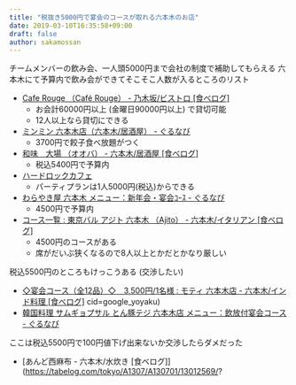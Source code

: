 ```yaml
---
title: "税抜き5000円で宴会のコースが取れる六本木のお店"
date: 2019-03-10T16:35:58+09:00
draft: false
author: sakamossan
---
```


チームメンバーの飲み会、一人頭5000円まで会社の制度で補助してもらえる
六本木にて予算内で飲み会ができてそこそこ人数が入るところのリスト

- [Cafe Rouge （Café Rouge） - 乃木坂/ビストロ [食べログ]](https://tabelog.com/tokyo/A1307/A130701/13161297/)
    - お会計60000円以上 (金曜日90000円以上) で貸切可能
    - 12人以上なら貸切にできる
- [ミンミン 六本木店（六本木/居酒屋） - ぐるなび](https://r.gnavi.co.jp/gcfh601/)
    - 3700円で餃子食べ放題がつく
- [和味　大場 （オオバ） - 六本木/居酒屋 [食べログ]](https://tabelog.com/tokyo/A1307/A130701/13053372/)
    - 税込5400円で予算内
- [ハードロックカフェ](https://www.hardrock.com/cafes/tokyo-roppongi/jp/groups-and-special-events.aspx)
    - パーティプランは1人5000円(税込)からできる
- [わらやき屋 六本木 メニュー：新年会・宴会ｺｰｽ - ぐるなび](https://r.gnavi.co.jp/g600171/menu1/)
    - 4500円で予算内
- [コース一覧 : 東京バル アジト 六本木 （Ajito） - 六本木/イタリアン [食べログ]](https://tabelog.com/tokyo/A1307/A130701/13127499/party/)
    - 4500円のコースがある
    - 席がだいぶ狭くなるので8人以上とかだとかなり厳しい


税込5500円のところもけっこうある (交渉したい)

- [◇宴会コース（全12品）◇　3,500円/1名様 : モティ 六本木店 - 六本木/インド料理 [食べログ]](https://tabelog.com/tokyo/A1307/A130701/13001979/party/6535427)
cid=google_yoyaku)
- [韓国料理 サムギョプサル とん豚テジ 六本木店 メニュー：飲放付宴会コース - ぐるなび](https://r.gnavi.co.jp/a554303/menu1/)

ここは税込5500円で100円値下げ出来ないか交渉したらダメだった

- [あんど西麻布 - 六本木/水炊き [食べログ]](https://tabelog.com/tokyo/A1307/A130701/13012569/?
